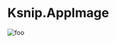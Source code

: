 # Ksnip.AppImage

![foo](https://github.com/nx-appbuild-hub/Ksnip.AppImage//actions/workflows/makefile.yml/badge.svg)
